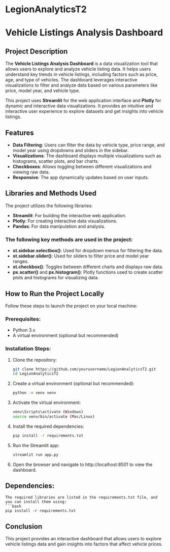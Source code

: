 # LegionAnalyticsT2

# Vehicle Listings Analysis Dashboard

## Project Description

The **Vehicle Listings Analysis Dashboard** is a data visualization tool that allows users to explore and analyze vehicle listing data. It helps users understand key trends in vehicle listings, including factors such as price, age, and type of vehicles. The dashboard leverages interactive visualizations to filter and analyze data based on various parameters like price, model year, and vehicle type.

This project uses **Streamlit** for the web application interface and **Plotly** for dynamic and interactive data visualizations. It provides an intuitive and interactive user experience to explore datasets and get insights into vehicle listings.

## Features
- **Data Filtering**: Users can filter the data by vehicle type, price range, and model year using dropdowns and sliders in the sidebar.
- **Visualizations**: The dashboard displays multiple visualizations such as histograms, scatter plots, and bar charts.
- **Checkboxes**: Allows toggling between different visualizations and viewing raw data.
- **Responsive**: The app dynamically updates based on user inputs.

## Libraries and Methods Used
The project utilizes the following libraries:
- **Streamlit**: For building the interactive web application.
- **Plotly**: For creating interactive data visualizations.
- **Pandas**: For data manipulation and analysis.

### The following key methods are used in the project:
- **st.sidebar.selectbox()**: Used for dropdown menus for filtering the data.
- **st.sidebar.slider()**: Used for sliders to filter price and model year ranges.
- **st.checkbox()**: Toggles between different charts and displays raw data.
- **px.scatter()** and **px.histogram()**: Plotly functions used to create scatter plots and histograms for visualizing data.

## How to Run the Project Locally

Follow these steps to launch the project on your local machine:

### Prerequisites:
- Python 3.x
- A virtual environment (optional but recommended)

### Installation Steps:

1. Clone the repository:
   ```bash
   git clone https://github.com/yourusername/LegionAnalyticsT2.git
   cd LegionAnalyticsT2

2. Create a virtual environment (optional but recommended):
    ```bash
    python -m venv venv
3. Activate the virtual environment:
    ```bash
    venv\Scripts\activate (Windows)
    source venv/bin/activate (Mac/Linux)
4. Install the required dependencies:
    ```bash
    pip install -r requirements.txt
5. Run the Streamlit app:
    ```bash
    streamlit run app.py
6. Open the browser and navigate to http://localhost:8501 to view the dashboard.

## Dependencies:
    The required libraries are listed in the requirements.txt file, and you can install them using: 
    ```bash
    pip install -r requirements.txt

## Conclusion
This project provides an interactive dashboard that allows users to explore vehicle listings data and gain insights into factors that affect vehicle prices. 

